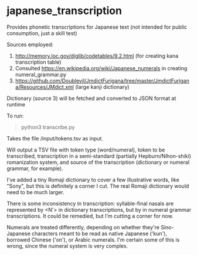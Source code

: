 # japanese_transcription
Provides phonetic transcriptions for Japanese text (not intended for public consumption, just a skill test)

Sources employed:
1.  http://memory.loc.gov/diglib/codetables/9.2.html (for creating kana transcription table)
2.  Consulted https://en.wikipedia.org/wiki/Japanese_numerals in creating numeral_grammar.py
3.  https://github.com/Doublevil/JmdictFurigana/tree/master/JmdictFurigana/Resources/JMdict.xml (large kanji dictionary)

Dictionary (source 3) will be fetched and converted to JSON format at runtime

To run:

> python3 transcribe.py

Takes the file /input/tokens.tsv as input.

Will output a TSV file with token type (word/numeral), token to be transcribed, transcription in a semi-standard (partially Hepburn/Nihon-shiki) romanization system, and source of the transcription (dictionary or numeral grammar, for example).

I've added a tiny Romaji dictionary to cover a few illustrative words, like "Sony", but this is definitely a corner I cut.  The real Romaji dictionary would need to be much larger.

There is some inconsistency in transcription:  syllable-final nasals are represented by <N'> in dictionary transcriptions, but by <N> in numeral grammar transcriptions.  It could be remedied, but I'm cutting a corner for now.
  
Numerals are treated differently, depending on whether they're Sino-Japanese characters meant to be read as native Japanese ('kun'), borrowed Chinese ('on'), or Arabic numerals.  I'm certain some of this is wrong, since the numeral system is very complex.
  
 
